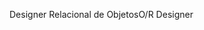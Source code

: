<span data-ttu-id="b5ddc-101">Designer Relacional de Objetos</span><span class="sxs-lookup"><span data-stu-id="b5ddc-101">O/R Designer</span></span>